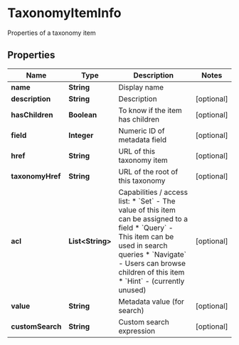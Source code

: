 

# TaxonomyItemInfo

Properties of a taxonomy item

## Properties

| Name | Type | Description | Notes |
|------------ | ------------- | ------------- | -------------|
|**name** | **String** | Display name |  |
|**description** | **String** | Description |  [optional] |
|**hasChildren** | **Boolean** | To know if the item has children |  [optional] |
|**field** | **Integer** | Numeric ID of metadata field |  [optional] |
|**href** | **String** | URL of this taxonomy item |  [optional] |
|**taxonomyHref** | **String** | URL of the root of this taxonomy |  [optional] |
|**acl** | **List&lt;String&gt;** | Capabilities / access list:   * &#x60;Set&#x60; - The value of this item can be assigned to a field   * &#x60;Query&#x60; - This item can be used in search queries   * &#x60;Navigate&#x60; - Users can browse children of this item   * &#x60;Hint&#x60; - (currently unused)  |  [optional] |
|**value** | **String** | Metadata value (for search) |  [optional] |
|**customSearch** | **String** | Custom search expression |  [optional] |



